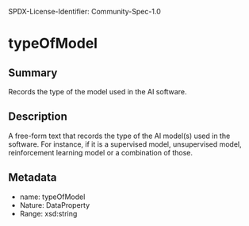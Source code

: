 SPDX-License-Identifier: Community-Spec-1.0

# typeOfModel

## Summary

Records the type of the model used in the AI software.

## Description

A free-form text that records the type of the AI model(s) used in the software.
For instance, if it is a supervised model, unsupervised model, reinforcement learning model or a combination of those.

## Metadata

- name: typeOfModel
- Nature: DataProperty
- Range: xsd:string
